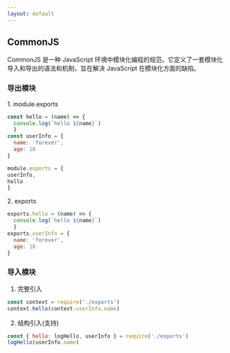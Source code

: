 ```yaml
---
layout: default
---
```


## CommonJS

CommonJS 是一种 JavaScript 环境中模块化编程的规范。它定义了一套模块化导入和导出的语法和机制，旨在解决 JavaScript 在模块化方面的缺陷。

<div class="flex justify-between">
<div>
<h3>导出模块</h3>

<div class="flex" v-click>
<div>
1. module.exports

```javascript
const hello = (name) => {
  console.log(`hello ${name}`)
  }
const userInfo = {
  name: 'forever',
  age: 18
}

module.exports = {
userInfo,
hello
}

```
</div>

<div class="w-4"></div>

<div>
2. exports

```javascript
exports.hello = (name) => {
  console.log(`hello ${name}`)
  }
exports.userInfo = {
  name: 'forever',
  age: 18
}

```
</div>



</div>
</div>

<div v-click>
<h3>导入模块</h3>

1. 完整引入

```javascript
const context = require('./exports')
context.hello(context.userInfo.name)

```

2. 结构引入(支持)

```javascript
const { hello: logHello, userInfo } = require('./exports')
logHello(userInfo.name)

```
</div>
</div>
